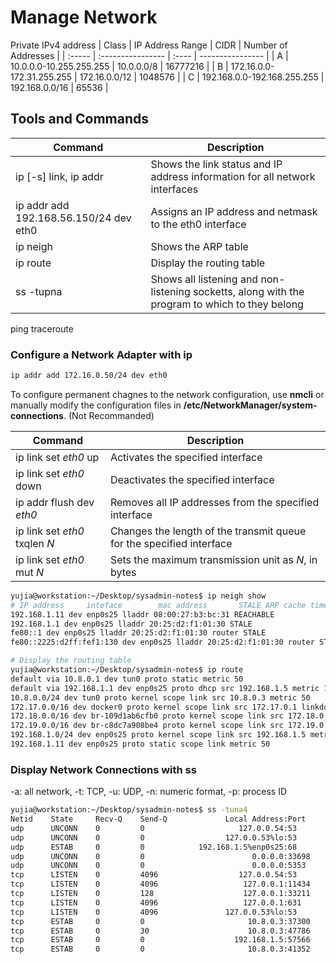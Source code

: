 # Manage Network

Private IPv4 address 
| Class  | IP Address Range | CIDR | Number of Addresses |
| :----- | :---------------- | :---- | ---------------- |
|  A     | 10.0.0.0-10.255.255.255 | 10.0.0.0/8 | 16777216 | 
|  B     | 172.16.0.0-172.31.255.255 | 172.16.0.0/12 | 1048576	|
|  C     | 192.168.0.0-192.168.255.255 | 192.168.0.0/16 | 65536 |

## Tools and Commands

| Command | Description |
| ------- | ----------- |
| ip [-s] link, ip addr | Shows the link status and IP address information for all network interfaces |
| ip addr add 192.168.56.150/24 dev eth0 | Assigns an IP address and netmask to the eth0 interface |
| ip neigh | Shows the ARP table |
| ip route | Display the routing table |
| ss -tupna | Shows all listening and non-listening socketts, along with the program to which to they belong |

ping 
traceroute

### Configure a Network Adapter with ip
```bash 
ip addr add 172.16.0.50/24 dev eth0
```
To configure permanent chagnes to the network configuration, use **nmcli** or manually modify the configuration files in **/etc/NetworkManager/system-connections**. (Not Recommanded)

|     Command       |           Description         |
| ----------------- | ----------------------------- |
| ip link set *eth0* up | Activates the specified interface |
| ip link set *eth0* down | Deactivates the specified interface |
| ip addr flush dev *eth0* | Removes all IP addresses from the specified interface |
| ip link set *eth0* txqlen *N* | Changes the length of the transmit queue for the specified interface |
| ip link set *eth0* mut *N* | Sets the maximum transmission unit as *N*, in bytes |

```bash 
yujia@workstation:~/Desktop/sysadmin-notes$ ip neigh show
# IP address     inteface        mac address       STALE ARP cache timeout/ Reachable
192.168.1.11 dev enp0s25 lladdr 08:00:27:b3:bc:31 REACHABLE 
192.168.1.1 dev enp0s25 lladdr 20:25:d2:f1:01:30 STALE 
fe80::1 dev enp0s25 lladdr 20:25:d2:f1:01:30 router STALE 
fe80::2225:d2ff:fef1:130 dev enp0s25 lladdr 20:25:d2:f1:01:30 router STALE 
```

```bash 
# Display the routing table
yujia@workstation:~/Desktop/sysadmin-notes$ ip route
default via 10.8.0.1 dev tun0 proto static metric 50 
default via 192.168.1.1 dev enp0s25 proto dhcp src 192.168.1.5 metric 100 
10.8.0.0/24 dev tun0 proto kernel scope link src 10.8.0.3 metric 50 
172.17.0.0/16 dev docker0 proto kernel scope link src 172.17.0.1 linkdown 
172.18.0.0/16 dev br-109d1ab6cfb0 proto kernel scope link src 172.18.0.1 linkdown 
172.19.0.0/16 dev br-c8dc7a908be4 proto kernel scope link src 172.19.0.1 linkdown 
192.168.1.0/24 dev enp0s25 proto kernel scope link src 192.168.1.5 metric 100 
192.168.1.11 dev enp0s25 proto static scope link metric 50 
```

### Display Network Connections with ss

-a: all network, -t: TCP, -u: UDP, -n: numeric format, -p: process ID

```bash 
yujia@workstation:~/Desktop/sysadmin-notes$ ss -tuna4
Netid    State     Recv-Q    Send-Q             Local Address:Port         Peer Address:Port   Process    
udp      UNCONN    0         0                     127.0.0.54:53                0.0.0.0:*                 
udp      UNCONN    0         0                  127.0.0.53%lo:53                0.0.0.0:*                 
udp      ESTAB     0         0            192.168.1.5%enp0s25:68            192.168.1.1:67                
udp      UNCONN    0         0                        0.0.0.0:33698             0.0.0.0:*                 
udp      UNCONN    0         0                        0.0.0.0:5353              0.0.0.0:*                 
tcp      LISTEN    0         4096                  127.0.0.54:53                0.0.0.0:*                 
tcp      LISTEN    0         4096                   127.0.0.1:11434             0.0.0.0:*                 
tcp      LISTEN    0         128                    127.0.0.1:33211             0.0.0.0:*                 
tcp      LISTEN    0         4096                   127.0.0.1:631               0.0.0.0:*                 
tcp      LISTEN    0         4096               127.0.0.53%lo:53                0.0.0.0:*                 
tcp      ESTAB     0         0                       10.8.0.3:37300        20.44.10.122:443               
tcp      ESTAB     0         30                      10.8.0.3:47786       140.82.114.25:443               
tcp      ESTAB     0         0                    192.168.1.5:57566        192.168.1.11:7899              
tcp      ESTAB     0         0                       10.8.0.3:41352        34.237.73.95:443    
```